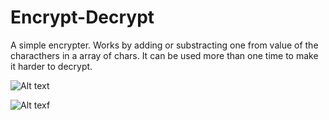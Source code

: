 # Encrypt-Decrypt

A simple encrypter. Works by adding or substracting one
from value of the characthers in a array of chars.
It can be used more than one time to make it harder to decrypt.

![Alt text](https://github.com/tarik-celik/encrypt-decrypt/blob/main/IMG-20231231-WA0001.jpg)

![Alt texf](https://github.com/tarik-celik/encrypt-decrypt/blob/main/IMG-20231231-WA0002.jpg)
